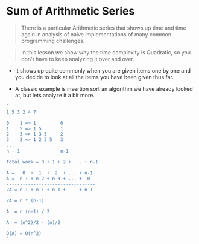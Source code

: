 # Sum of Arithmetic Series
> There is a particular Arithmetic series that shows up time and time again in analysis of naive implementations of many common programming challenges.

> In this lesson we show why the time complexity is Quadratic, so you don't have to keep analyzing it over and over.


* It shows up quite commonly when you are given items one by one and you decide to look at all the items you have been given thus far.

* A classic example is insertion sort an algorithm we have already looked at, but lets analyze it a bit more.


```js
`
1 5 3 2 4 7

0    1 => 1         0
1    5 => 1 5       1
2    3 => 1 3 5     2
3    2 => 1 2 3 5   3
...
n - 1               n-1

Total work = 0 + 1 + 2 + ... + n-1

A =   0  +  1  +  2  + ... + n-1
A =  n-1 + n-2 + n-3 + ... +  0
---------------------------------
2A = n-1 + n-1 + n-1 +     + n-1

2A = n * (n-1)

A  = n (n-1) / 2

A  = (n^2)/2 - (n)/2

O(A) = O(n^2)
`
```
